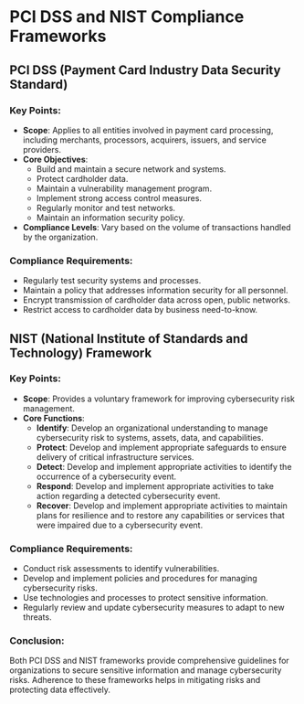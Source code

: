 # PCI DSS and NIST Compliance Frameworks

## PCI DSS (Payment Card Industry Data Security Standard)

### Key Points:
- **Scope**: Applies to all entities involved in payment card processing, including merchants, processors, acquirers, issuers, and service providers.
- **Core Objectives**:
  - Build and maintain a secure network and systems.
  - Protect cardholder data.
  - Maintain a vulnerability management program.
  - Implement strong access control measures.
  - Regularly monitor and test networks.
  - Maintain an information security policy.
- **Compliance Levels**: Vary based on the volume of transactions handled by the organization.

### Compliance Requirements:
- Regularly test security systems and processes.
- Maintain a policy that addresses information security for all personnel.
- Encrypt transmission of cardholder data across open, public networks.
- Restrict access to cardholder data by business need-to-know.

## NIST (National Institute of Standards and Technology) Framework

### Key Points:
- **Scope**: Provides a voluntary framework for improving cybersecurity risk management.
- **Core Functions**:
  - **Identify**: Develop an organizational understanding to manage cybersecurity risk to systems, assets, data, and capabilities.
  - **Protect**: Develop and implement appropriate safeguards to ensure delivery of critical infrastructure services.
  - **Detect**: Develop and implement appropriate activities to identify the occurrence of a cybersecurity event.
  - **Respond**: Develop and implement appropriate activities to take action regarding a detected cybersecurity event.
  - **Recover**: Develop and implement appropriate activities to maintain plans for resilience and to restore any capabilities or services that were impaired due to a cybersecurity event.

### Compliance Requirements:
- Conduct risk assessments to identify vulnerabilities.
- Develop and implement policies and procedures for managing cybersecurity risks.
- Use technologies and processes to protect sensitive information.
- Regularly review and update cybersecurity measures to adapt to new threats.

### Conclusion:
Both PCI DSS and NIST frameworks provide comprehensive guidelines for organizations to secure sensitive information and manage cybersecurity risks. Adherence to these frameworks helps in mitigating risks and protecting data effectively.